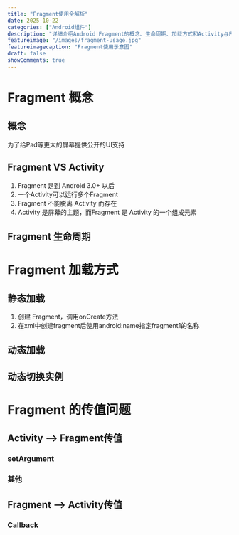 ```yaml
---
title: "Fragment使用全解析"
date: 2025-10-22
categories: ["Android组件"]
description: "详细介绍Android Fragment的概念、生命周期、加载方式和Activity与Fragment之间的传值方法"
featureimage: "/images/fragment-usage.jpg"
featureimagecaption: "Fragment使用示意图"
draft: false
showComments: true
---
```


# Fragment 概念
## 概念
为了给Pad等更大的屏幕提供公开的UI支持
## Fragment VS Activity
1. Fragment 是到 Android 3.0+ 以后
2. 一个Activity可以运行多个Fragment
3. Fragment 不能脱离 Activity 而存在
4. Activity 是屏幕的主题，而Fragment 是 Activity 的一个组成元素
## Fragment 生命周期
# Fragment 加载方式
## 静态加载
1. 创建 Fragment，调用onCreate方法
2. 在xml中创建fragment后使用android:name指定fragment1的名称
## 动态加载
## 动态切换实例
# Fragment 的传值问题
## Activity --> Fragment传值
### setArgument
### 其他
## Fragment --> Activity传值
### Callback